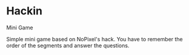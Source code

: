 # Hackin
Mini Game

Simple mini game based on NoPixel's hack.
You have to remember the order of the segments and answer the questions.
